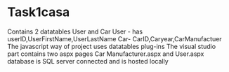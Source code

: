 # Task1casa

Contains 2 datatables
User and Car
User - has userID,UserFirstName,UserLastName
Car- CarID,Caryear,CarManufactuer
The javascript way of project uses datatables plug-ins
The visual studio part contains two aspx pages Car Manufacturer.aspx and User.aspx
database is SQL server connected 
and is hosted locally
